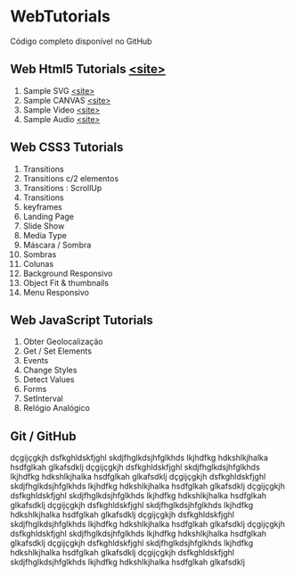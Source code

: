 # WebTutorials

Código completo disponível no GitHub
## Web Html5 Tutorials [&lt;site&gt;](http://paulomatos.stepinportugal.com/WebTutorials/index.html#html5)

1. Sample SVG [&lt;site&gt;](http://paulomatos.stepinportugal.com/WebTutorials/html5/01_SVG.html)
2. Sample CANVAS [&lt;site&gt;](http://paulomatos.stepinportugal.com/WebTutorials/html5/02_CANVAS.html)
3. Sample Video [&lt;site&gt;](http://paulomatos.stepinportugal.com/WebTutorials/html5/04_Video.html)
4. Sample Audio [&lt;site&gt;](http://paulomatos.stepinportugal.com/WebTutorials/html5/05_Audio.html)

## Web CSS3 Tutorials

1. Transitions
2. Transitions c/2 elementos
3. Transitions : ScrollUp
4. Transitions
5. keyframes
6. Landing Page
7. Slide Show
8. Media Type
9. Máscara / Sombra
10. Sombras
11. Colunas
12. Background Responsivo
13. Object Fit & thumbnails
14. Menu Responsivo

## Web JavaScript Tutorials

1. Obter Geolocalização
2. Get / Set Elements
3. Events
4. Change Styles
5. Detect Values
6. Forms
7. SetInterval
8. Relógio Analógico

## Git / GitHub

dçgijçgkjh dsfkghldskfjghl skdjfhglkdsjhfglkhds lkjhdfkg hdkshlkjhalka hsdfglkah glkafsdklj
dçgijçgkjh dsfkghldskfjghl skdjfhglkdsjhfglkhds lkjhdfkg hdkshlkjhalka hsdfglkah glkafsdklj
dçgijçgkjh dsfkghldskfjghl skdjfhglkdsjhfglkhds lkjhdfkg hdkshlkjhalka hsdfglkah glkafsdklj
dçgijçgkjh dsfkghldskfjghl skdjfhglkdsjhfglkhds lkjhdfkg hdkshlkjhalka hsdfglkah glkafsdklj
dçgijçgkjh dsfkghldskfjghl skdjfhglkdsjhfglkhds lkjhdfkg hdkshlkjhalka hsdfglkah glkafsdklj
dçgijçgkjh dsfkghldskfjghl skdjfhglkdsjhfglkhds lkjhdfkg hdkshlkjhalka hsdfglkah glkafsdklj
dçgijçgkjh dsfkghldskfjghl skdjfhglkdsjhfglkhds lkjhdfkg hdkshlkjhalka hsdfglkah glkafsdklj
dçgijçgkjh dsfkghldskfjghl skdjfhglkdsjhfglkhds lkjhdfkg hdkshlkjhalka hsdfglkah glkafsdklj
dçgijçgkjh dsfkghldskfjghl skdjfhglkdsjhfglkhds lkjhdfkg hdkshlkjhalka hsdfglkah glkafsdklj
